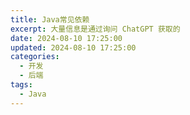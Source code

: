 ```yaml
---
title: Java常见依赖
excerpt: 大量信息是通过询问 ChatGPT 获取的
date: 2024-08-10 17:25:00
updated: 2024-08-10 17:25:00
categories:
  - 开发
  - 后端
tags:
  - Java
---
```


